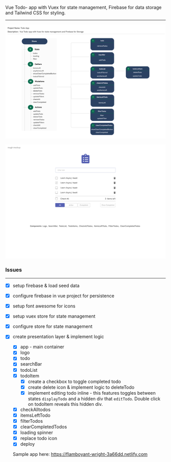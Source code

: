 Vue Todo- app with Vuex for state management, Firebase for data storage and Tailwind CSS for styling.
***

![Todo state diagram](https://github.com/b-45/todo-app/blob/master/src/assets/img/todo-structure.png)



![Todo mockup](https://github.com/b-45/todo-app/blob/master/src/assets/img/todo-mock.png)


### Issues
***
* [x] setup firebase & load seed data
* [x] configure firebase in vue project for persistence
* [x] setup font awesome for icons
* [x] setup vuex store for state management
* [x] configure store for state management 
* [x] create presentation layer & implement logic 
  * [x] app - main container
  * [x] logo
  * [x] todo
  * [x] searchBar
  * [x] todoList
  * [x] todoItem
    * [x] create a checkbox to toggle completed todo
    * [x] create delete icon & implement logic to deleteTodo
    * [x] implement editing todo inline - this features toggles between states `displayTodo` and a hidden div that `editTodo`. Double click on todoItem reveals this hidden div.
  * [x] checkAlltodos 
  * [x] itemsLeftTodo
  * [x] filterTodos
  * [x] clearCompletedTodos
  * [x] loading spinner
  * [x] replace todo icon
  * [x] deploy

  Sample app here: https://flamboyant-wright-3a66dd.netlify.com



